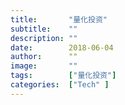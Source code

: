 ```yaml
---
title:       "量化投资"
subtitle:    ""
description: ""
date:        2018-06-04
author:      ""
image:       ""
tags:        ["量化投资"]
categories:  ["Tech" ]
---
```

